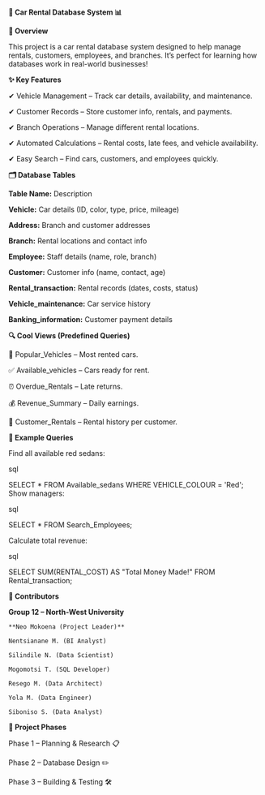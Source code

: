 **🚗 Car Rental Database System 📊**

**🌟 Overview**

This project is a car rental database system designed to help manage rentals, customers, employees, and branches. It’s perfect for learning how databases work in real-world businesses!


**✨ Key Features**

✔ Vehicle Management – Track car details, availability, and maintenance.

✔ Customer Records – Store customer info, rentals, and payments.

✔ Branch Operations – Manage different rental locations.

✔ Automated Calculations – Rental costs, late fees, and vehicle availability.

✔ Easy Search – Find cars, customers, and employees quickly.



**🗂 Database Tables**

   **Table Name:**	                    Description
    
    
   **Vehicle:**	                    Car details (ID, color, type, price, mileage)
    
    
   **Address:**	                    Branch and customer addresses
    
    
   **Branch:**	                    Rental locations and contact info

    
   **Employee:**	                    Staff details (name, role, branch)
    
    
   **Customer:**	                  Customer info (name, contact, age)
    
    
   **Rental_transaction:**	        Rental records (dates, costs, status)
    
    
   **Vehicle_maintenance:**	        Car service history
    
    
   **Banking_information:**	        Customer payment details




**🔍 Cool Views (Predefined Queries)**

  🚗 Popular_Vehicles – Most rented cars.
  
  ✅ Available_vehicles – Cars ready for rent.
  
  ⏰ Overdue_Rentals – Late returns.
  
  💰 Revenue_Summary – Daily earnings.
  
  👤 Customer_Rentals – Rental history per customer.


**📝 Example Queries**

Find all available red sedans:

sql

SELECT * FROM Available_sedans WHERE VEHICLE_COLOUR = 'Red';
Show managers:

sql

SELECT * FROM Search_Employees;

Calculate total revenue:

sql

SELECT SUM(RENTAL_COST) AS "Total Money Made!" FROM Rental_transaction;

**👥 Contributors**

  **Group 12 – North-West University**
    
    **Neo Mokoena (Project Leader)**
    
    Nentsianane M. (BI Analyst)
    
    Silindile N. (Data Scientist)
    
    Mogomotsi T. (SQL Developer)
    
    Resego M. (Data Architect)
    
    Yola M. (Data Engineer)
    
    Siboniso S. (Data Analyst)

**📌 Project Phases**

Phase 1 – Planning & Research 📋

Phase 2 – Database Design ✏️

Phase 3 – Building & Testing 🛠

